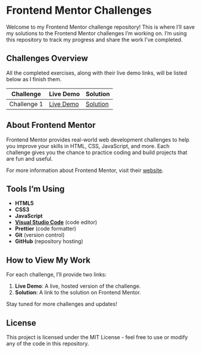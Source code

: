 # Frontend Mentor Challenges

Welcome to my Frontend Mentor challenge repository! This is where I’ll save my solutions to the Frontend Mentor challenges I’m working on. I’m using this repository to track my progress and share the work I’ve completed.

## Challenges Overview

All the completed exercises, along with their live demo links, will be listed below as I finish them.

| Challenge | Live Demo | Solution |
| --------- | --------- | -------- |
| Challenge 1 | [Live Demo](#) | [Solution](/qr-code-component-main/) |


## About Frontend Mentor

Frontend Mentor provides real-world web development challenges to help you improve your skills in HTML, CSS, JavaScript, and more. Each challenge gives you the chance to practice coding and build projects that are fun and useful.

For more information about Frontend Mentor, visit their [website](https://www.frontendmentor.io/).

## Tools I’m Using

- **HTML5**
- **CSS3**
- **JavaScript**
- **[Visual Studio Code](https://code.visualstudio.com/)** (code editor)
- **Prettier** (code formatter)
- **Git** (version control)
- **GitHub** (repository hosting)

## How to View My Work

For each challenge, I’ll provide two links:
1. **Live Demo**: A live, hosted version of the challenge.
2. **Solution**: A link to the solution on Frontend Mentor.

Stay tuned for more challenges and updates!

## License

This project is licensed under the MIT License - feel free to use or modify any of the code in this repository.
